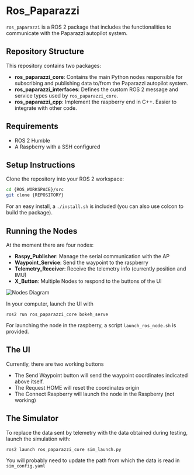 # Ros_Paparazzi

`ros_paparazzi` is a ROS 2 package that includes the functionalities to communicate with the Paparazzi autopilot system.

## Repository Structure

This repository contains two packages:

- **ros_paparazzi_core**: Contains the main Python nodes responsible for subscribing and publishing data to/from the Paparazzi autopilot system.
- **ros_paparazzi_interfaces**: Defines the custom ROS 2 message and service types used by `ros_paparazzi_core`.
- **ros_paparazzi_cpp**: Implement the raspberry end in C++. Easier to integrate with other code. 

## Requirements

- ROS 2 Humble
- A Raspberry with a SSH configured


## Setup Instructions

Clone the repository into your ROS 2 workspace:

```bash
cd {ROS_WORKSPACE}/src
git clone {REPOSITORY}
```

For an easy install, a `./install.sh` is included (you can also use colcon to build the package).


## Running the Nodes

At the moment there are four nodes:
- **Raspy_Publisher**: Manage the serial communication with the AP
- **Waypoint_Service**: Send the waypoint to the raspberry
- **Telemetry_Receiver**: Receive the telemetry info (currently position and IMU)
- **X_Button**: Multiple Nodes to respond to the buttons of the UI

![Nodes Diagram](rosgraph3.png)

In your computer, launch the UI with
```
ros2 run ros_paparazzi_core bokeh_serve
```

For launching the node in the raspberry, a script `launch_ros_node.sh` is provided.

<!--  
Launch files are provided to make running the nodes easier.
Use `main_launch.py` for launching the nodes that will run indefinitely

```
ros2 launch ros_paparazzi_core main_launch.py
```

Use `send_launch.py` to send a waypoint to the autopilot

```
ros2 launch ros_paparazzi_core send_launch.py
``` -->

<!-- TODO: Add the ROS argument instructions -->


## The UI

Currently, there are two working buttons
- The Send Waypoint button will send the waypoint coordinates indicated above itself.
- The Request HOME will reset the coordinates origin
- The Connect Raspberry will launch the node in the Raspberry (not working)


## The Simulator

To replace the data sent by telemetry with the data obtained during testing, launch the simulation with: 
```
ros2 launch ros_paparazzi_core sim_launch.py
```

You will probably need to update the path from which the data is read in `sim_config.yaml`



